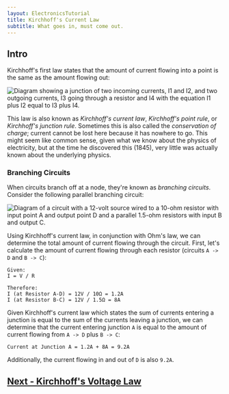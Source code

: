 ```yaml
---
layout: ElectronicsTutorial
title: Kirchhoff's Current Law
subtitle: What goes in, must come out.
---
```


## Intro

Kirchhoff's first law states that the amount of current flowing into a point is the same as the amount flowing out:

![Diagram showing a junction of two incoming currents, I1 and I2, and two outgoing currents, I3 going through a resistor and I4 with the equation I1 plus I2 equal to I3 plus I4.](../Support_Files/Kirchhoffs_Current_Law.svg)

This law is also known as _Kirchhoff's current law_, _Kirchhoff's point rule_, or _Kirchhoff's junction rule_. Sometimes this is also called the _conservation of charge_; current cannot be lost here because it has nowhere to go. This might seem like common sense, given what we know about the physics of electricity, but at the time he discovered this (1845), very little was actually known about the underlying physics. 

<!--

[algebraic Σ I<sub>IN</sub> = Σ I<sub>OUT</sub>]

[current in are +, currents leaving are -]

-->

### Branching Circuits

When circuits branch off at a node, they're known as _branching circuits_. Consider the following parallel branching circuit:

![Diagram of a circuit with a 12-volt source wired to a 10-ohm resistor with input point A and output point D and a parallel 1.5-ohm resistors with input B and output C.](../Support_Files/Current_Law_Parallel_Circuit.svg)

Using Kirchhoff's current law, in conjunction with Ohm's law, we can determine the total amount of current flowing through the circuit. First, let's calculate the amount of current flowing through each resistor (circuits `A -> D` and `B -> C`):

```
Given:
I = V / R

Therefore:
I (at Resistor A-D) = 12V / 10Ω = 1.2A
I (at Resistor B-C) = 12V / 1.5Ω = 8A
```

Given Kirchhoff's current law which states the sum of currents entering a junction is equal to the sum of the currents leaving a junction, we can determine that the current entering junction `A` is equal to the amount of current flowing from `A -> D` plus `B -> C`:

```
Current at Junction A = 1.2A + 8A = 9.2A
```

Additionally, the current flowing in and out of `D` is also `9.2A`.


## [Next - Kirchhoff's Voltage Law](../Kirchhoffs_Voltage_Law)
